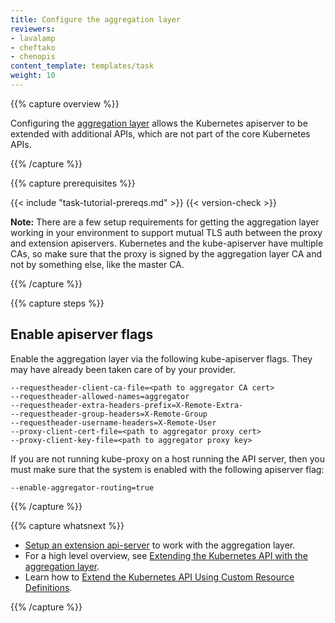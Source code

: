```yaml
---
title: Configure the aggregation layer
reviewers:
- lavalamp
- cheftako
- chenopis
content_template: templates/task
weight: 10
---
```


{{% capture overview %}}

Configuring the [aggregation layer](/docs/concepts/api-extension/apiserver-aggregation/) allows the Kubernetes apiserver to be extended with additional APIs, which are not part of the core Kubernetes APIs. 

{{% /capture %}}

{{% capture prerequisites %}}

{{< include "task-tutorial-prereqs.md" >}} {{< version-check >}}

**Note:** There are a few setup requirements for getting the aggregation layer working in your environment to support mutual TLS auth between the proxy and extension apiservers. Kubernetes and the kube-apiserver have multiple CAs, so make sure that the proxy is signed by the aggregation layer CA and not by something else, like the master CA.

{{% /capture %}}

{{% capture steps %}}

## Enable apiserver flags

Enable the aggregation layer via the following kube-apiserver flags. They may have already been taken care of by your provider.

    --requestheader-client-ca-file=<path to aggregator CA cert>
    --requestheader-allowed-names=aggregator
    --requestheader-extra-headers-prefix=X-Remote-Extra-
    --requestheader-group-headers=X-Remote-Group
    --requestheader-username-headers=X-Remote-User
    --proxy-client-cert-file=<path to aggregator proxy cert>
    --proxy-client-key-file=<path to aggregator proxy key>

If you are not running kube-proxy on a host running the API server, then you must make sure that the system is enabled with the following apiserver flag:

    --enable-aggregator-routing=true

{{% /capture %}}

{{% capture whatsnext %}}

* [Setup an extension api-server](/docs/tasks/access-kubernetes-api/setup-extension-api-server/) to work with the aggregation layer.
* For a high level overview, see [Extending the Kubernetes API with the aggregation layer](/docs/concepts/api-extension/apiserver-aggregation/).
* Learn how to [Extend the Kubernetes API Using Custom Resource Definitions](/docs/tasks/access-kubernetes-api/extend-api-custom-resource-definitions/).

{{% /capture %}}



